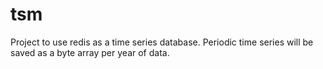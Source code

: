 # tsm

Project to use redis as a time series database. Periodic time series will be saved as a byte array per year of data.

